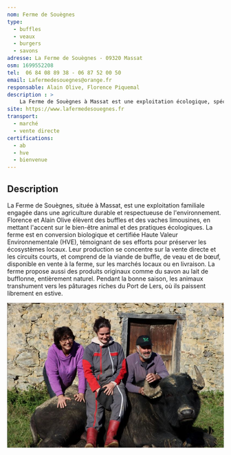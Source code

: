 ```yaml
---
nom: Ferme de Souègnes
type: 
  - buffles
  - veaux
  - burgers
  - savons
adresse: La Ferme de Souègnes - 09320 Massat
osm: 1699552208
tel:  06 84 08 89 38 - 06 87 52 00 50
email: Lafermedesouegnes@orange.fr
responsable: Alain Olive, Florence Piquemal
description : >
    La Ferme de Souègnes à Massat est une exploitation écologique, spécialisée dans l'élevage de buffles et de vaches limousines. En conversion BIO et certifiée HVE, elle privilégie la vente directe et les circuits courts pour ses produits, tels que la viande de buffle et du savon au lait de bufflonne.  
site: https://www.lafermedesouegnes.fr
transport:
  - marché
  - vente directe
certifications:
  - ab
  - hve
  - bienvenue
---
```


## Description

La Ferme de Souègnes, située à Massat, est une exploitation familiale engagée dans une agriculture durable et respectueuse de l'environnement. Florence et Alain Olive élèvent des buffles et des vaches limousines, en mettant l'accent sur le bien-être animal et des pratiques écologiques. La ferme est en conversion biologique et certifiée Haute Valeur Environnementale (HVE), témoignant de ses efforts pour préserver les écosystèmes locaux. Leur production se concentre sur la vente directe et les circuits courts, et comprend de la viande de buffle, de veau et de bœuf, disponible en vente à la ferme, sur les marchés locaux ou en livraison. La ferme propose aussi des produits originaux comme du savon au lait de bufflonne, entièrement naturel. Pendant la bonne saison, les animaux transhument vers les pâturages riches du Port de Lers, où ils paissent librement en estive.

![La ferme de Souègnes](./media/ferme-de-souegnes.jpg)
